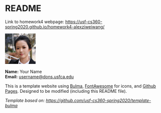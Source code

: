 # README
Link to homework4 webpage: <https://usf-cs360-spring2020.github.io/homework4-alexziweiwang/>

<img src="aw_pic.jpg" width="20%" height="20%">

**Name:** Your Name  
**Email:** <username@dons.usfca.edu>

This is a template website using [Bulma](https://bulma.io/), [FontAwesome](https://origin.fontawesome.com/) for icons, and [Github Pages](). Designed to be modified (including this README file).

*Template based on: <https://github.com/usf-cs360-spring2020/template-bulma>*
